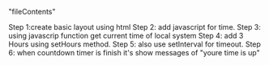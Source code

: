 "fileContents"

Step 1:create basic layout using html
Step 2: add javascript for time.
Step 3: using javascrip function get current time of local system
Step 4: add 3 Hours using setHours method.
Step 5: also use setInterval for timeout.
Step 6: when countdown timer is finish it's show messages of "youre time is up"
